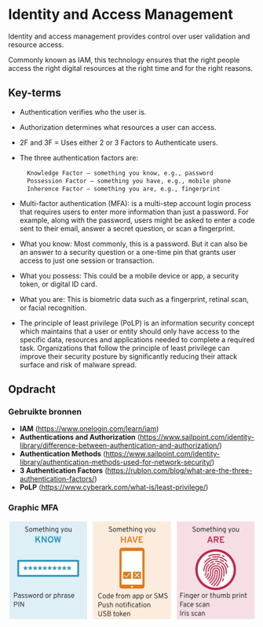 # Identity and Access Management

Identity and access management provides control over user validation and resource access. 

Commonly known as IAM, this technology ensures that the right people access the right digital resources at the right time and for the right reasons.

## Key-terms

* Authentication verifies who the user is.

* Authorization determines what resources a user can access.

* 2F and 3F = Uses either 2 or 3 Factors to Authenticate users.

* The three authentication factors are:

        Knowledge Factor – something you know, e.g., password
        Possession Factor – something you have, e.g., mobile phone
        Inherence Factor – something you are, e.g., fingerprint


* Multi-factor authentication (MFA): is a multi-step account login process that requires users to enter more information than just a password. For example, along with the password, users might be asked to enter a code sent to their email, answer a secret question, or scan a fingerprint.

* What you know: Most commonly, this is a password. But it can also be an answer to a security question or a one-time pin that grants user access to just one session or transaction. 

* What you possess: This could be a mobile device or app, a security token, or digital ID card.

* What you are: This is biometric data such as a fingerprint, retinal scan, or facial recognition.

* The principle of least privilege (PoLP) is an information security concept which maintains that a user or entity should only have access to the specific data, resources and applications needed to complete a required task. Organizations that follow the principle of least privilege can improve their security posture by significantly reducing their attack surface and risk of malware spread.

## Opdracht
### Gebruikte bronnen
* __IAM__ (https://www.onelogin.com/learn/iam)
* __Authentications and Authorization__ (https://www.sailpoint.com/identity-library/difference-between-authentication-and-authorization/)
* __Authentication Methods__ (https://www.sailpoint.com/identity-library/authentication-methods-used-for-network-security/)
* __3 Authentication Factors__ (https://rublon.com/blog/what-are-the-three-authentication-factors/)
* __PoLP__ (https://www.cyberark.com/what-is/least-privilege/)

### Graphic MFA
![Alt text](../00_includes/03_MFA.jpeg)